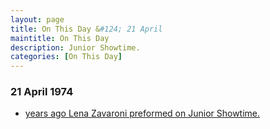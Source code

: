 ```yaml
---
layout: page
title: On This Day &#124; 21 April
maintitle: On This Day
description: Junior Showtime.
categories: [On This Day]
---
```


### 21 April 1974
* [<span id="age"></span> years ago Lena Zavaroni preformed on Junior Showtime.](/yorkshire%20television/1974/04/21/junior-showtime.html)

<!-- Script for calculating number of years ago -->
<script>
var dob = '19740421';
var year = Number(dob.substr(0, 4));
var month = Number(dob.substr(4, 2)) - 1;
var day = Number(dob.substr(6, 2));
var today = new Date();
var age = today.getFullYear() - year;
if (today.getMonth() < month || (today.getMonth() == month && today.getDate() < day)) {
  age--;
}
document.getElementById("age").innerHTML=age;
</script>

